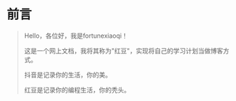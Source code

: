 # 前言

> Hello，各位好，我是fortunexiaoqi！
>
> 这是一个网上文档，我将其称为"红豆"，实现将自己的学习计划当做博客方式。
>
> 抖音是记录你的生活，你的美。
>
> 红豆是记录你的编程生活，你的秃头。